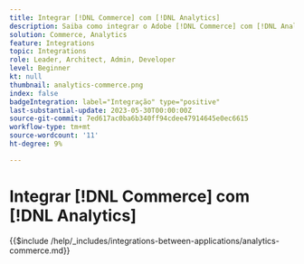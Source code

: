 ```yaml
---
title: Integrar [!DNL Commerce] com [!DNL Analytics]
description: Saiba como integrar o Adobe [!DNL Commerce] com [!DNL Analytics].
solution: Commerce, Analytics
feature: Integrations
topic: Integrations
role: Leader, Architect, Admin, Developer
level: Beginner
kt: null
thumbnail: analytics-commerce.png
index: false
badgeIntegration: label="Integração" type="positive"
last-substantial-update: 2023-05-30T00:00:00Z
source-git-commit: 7ed617ac0ba6b340ff94cdee47914645e0ec6615
workflow-type: tm+mt
source-wordcount: '11'
ht-degree: 9%

---
```



# Integrar [!DNL Commerce] com [!DNL Analytics]

{{$include /help/_includes/integrations-between-applications/analytics-commerce.md}}
